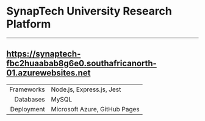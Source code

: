 # SynapTech University Research Platform
---
https://synaptech-fbc2huaabab8g6e0.southafricanorth-01.azurewebsites.net
---
|          |                             |
|---------:|:----------------------------|
|Frameworks|Node.js, Express.js, Jest    |
|Databases |MySQL                        |
|Deployment|Microsoft Azure, GitHub Pages|
